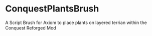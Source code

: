 # ConquestPlantsBrush
A Script Brush for Axiom to place plants on layered terrian within the Conquest Reforged Mod
